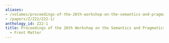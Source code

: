 ```yaml
---
aliases:
- /volumes/proceedings-of-the-26th-workshop-on-the-semantics-and-pragmatics-of-dialogue-front-matter/
- /papers/Z/Z22/Z22-1/
anthology_id: Z22-1
title: Proceedings of the 26th Workshop on the Semantics and Pragmatics of Dialogue
  - Front Matter
---
```

